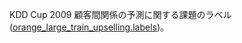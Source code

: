 KDD Cup 2009 顧客間関係の予測に関する課題のラベル (<a href="http://www.sigkdd.org/site/2009/files/orange_large_train_upselling.labels">orange_large_train_upselling.labels</a>)。

<!---HONumber=July15_HO2-->